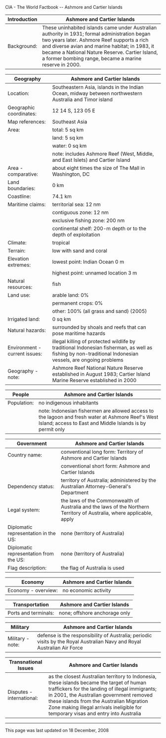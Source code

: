 CIA - The World Factbook -- Ashmore and Cartier Islands

| Introduction | Ashmore and Cartier Islands |
| --- | --- |
| Background: | These uninhabited islands came under Australian authority in 1931; formal administration began two years later. Ashmore Reef supports a rich and diverse avian and marine habitat; in 1983, it became a National Nature Reserve. Cartier Island, a former bombing range, became a marine reserve in 2000. |

| Geography | Ashmore and Cartier Islands |
| --- | --- |
| Location: | Southeastern Asia, islands in the Indian Ocean, midway between northwestern Australia and Timor island |
| Geographic coordinates: | 12 14 S, 123 05 E |
| Map references: | Southeast Asia |
| Area: | total: 5 sq km |
| | land: 5 sq km |
| | water: 0 sq km |
| | note: includes Ashmore Reef (West, Middle, and East Islets) and Cartier Island |
| Area - comparative: | about eight times the size of The Mall in Washington, DC |
| Land boundaries: | 0 km |
| Coastline: | 74.1 km |
| Maritime claims: | territorial sea: 12 nm |
| | contiguous zone: 12 nm |
| | exclusive fishing zone: 200 nm |
| | continental shelf: 200-m depth or to the depth of exploitation |
| Climate: | tropical |
| Terrain: | low with sand and coral |
| Elevation extremes: | lowest point: Indian Ocean 0 m |
| | highest point: unnamed location 3 m |
| Natural resources: | fish |
| Land use: | arable land: 0% |
| | permanent crops: 0% |
| | other: 100% (all grass and sand) (2005) |
| Irrigated land: | 0 sq km |
| Natural hazards: | surrounded by shoals and reefs that can pose maritime hazards |
| Environment - current issues: | illegal killing of protected wildlife by traditional Indonesian fisherman, as well as fishing by non-traditional Indonesian vessels, are ongoing problems |
| Geography - note: | Ashmore Reef National Nature Reserve established in August 1983; Cartier Island Marine Reserve established in 2000 |

| People | Ashmore and Cartier Islands |
| --- | --- |
| Population: | no indigenous inhabitants |
| | note: Indonesian fishermen are allowed access to the lagoon and fresh water at Ashmore Reef's West Island; access to East and Middle Islands is by permit only |

| Government | Ashmore and Cartier Islands |
| --- | --- |
| Country name: | conventional long form: Territory of Ashmore and Cartier Islands |
| | conventional short form: Ashmore and Cartier Islands |
| Dependency status: | territory of Australia; administered by the Australian Attorney-General's Department |
| Legal system: | the laws of the Commonwealth of Australia and the laws of the Northern Territory of Australia, where applicable, apply |
| Diplomatic representation in the US: | none (territory of Australia) |
| Diplomatic representation from the US: | none (territory of Australia) |
| Flag description: | the flag of Australia is used |

| Economy | Ashmore and Cartier Islands |
| --- | --- |
| Economy - overview: | no economic activity |

| Transportation | Ashmore and Cartier Islands |
| --- | --- |
| Ports and terminals: | none; offshore anchorage only |

| Military | Ashmore and Cartier Islands |
| --- | --- |
| Military - note: | defense is the responsibility of Australia; periodic visits by the Royal Australian Navy and Royal Australian Air Force |

| Transnational Issues | Ashmore and Cartier Islands |
| --- | --- |
| Disputes - international: | as the closest Australian territory to Indonesia, these islands became the target of human traffickers for the landing of illegal immigrants; in 2001, the Australian government removed these islands from the Australian Migration Zone making illegal arrivals ineligible for temporary visas and entry into Australia |

---
This page was last updated on 18 December, 2008                      